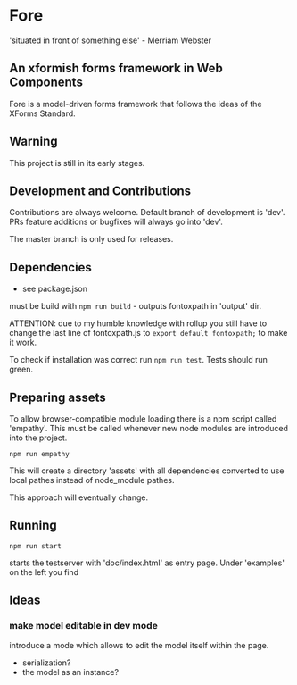# Fore

'situated in front of something else' - Merriam Webster

## An xformish forms framework in Web Components

Fore is a model-driven forms framework that follows the ideas of the XForms
Standard.

## Warning

This project is still in its early stages.

## Development and Contributions

Contributions are always welcome. Default branch of development is 'dev'. PRs
feature additions or bugfixes will always go into 'dev'.

The master branch is only used for releases. 


## Dependencies

* see package.json

must be build with `npm run build` - outputs fontoxpath in 'output' dir. 

ATTENTION: due to my humble knowledge with rollup you still have to change the last line of fontoxpath.js
to `export default fontoxpath;` to make it work.

To check if installation was correct run `npm run test`. Tests should run green.


## Preparing assets

To allow browser-compatible module loading there is a npm script called 'empathy'. This must
be called whenever new node modules are introduced into the project.

`npm run empathy`

This will create a directory 'assets' with all dependencies converted to use local pathes instead
of node_module pathes.

This approach will eventually change.

## Running

`npm run start`

starts the testserver with 'doc/index.html' as entry page. Under 'examples' on the left
you find 

## Ideas

### make model editable in dev mode

introduce a mode which allows to edit the model itself within 
the page.

- serialization?
- the model as an instance?
